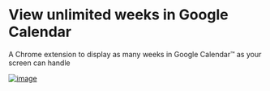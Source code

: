 # View unlimited weeks in Google Calendar
A Chrome extension to display as many weeks in Google Calendar™ as your screen can handle

[![image](ChromeWebStore_Badge_v2_340x96.png)](https://chrome.google.com/webstore/detail/gcal-unlimited-weeks/kppipnjcfidhlpgckimgaifilmkolokj)
